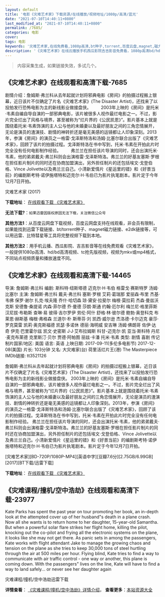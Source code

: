 ```yaml
---
layout: default
title: '电影《灾难艺术家》下载资源/在线播放/视频地址/1080p/高清/蓝光'
date: "2021-07-10T14:40:11+0800"
last_modified_at: "2021-07-10T14:40:11+0800"
permalink: /7685/
categories: 电影
cover:
tags: 电影
keywords: '灾难艺术家,在线免费看,1080p高清,bt种子,torrent,百度云盘,magnet,磁力链,迅雷下载资源'
description: '《灾难艺术家》在线云播放手机西瓜影院吉吉影音免费看，1080p高清bd/hd未删减完整版和tc抢先枪版，mkv/mp4格式，附带bt/torrent种子、magnet/磁力链、百度云盘、网盘资源迅雷下载链接'
---
```


>内容采集生成，如果链接失效，多试几个。


## 《灾难艺术家》在线观看和高清下载-7685

剧情介绍：詹姆斯·弗兰科从去年起就计划将邪典电影《房间》的拍摄过程搬上银幕，近日该片不仅确定了片名《灾难艺术家》(The Disaster Artist)，还找来了以投拍发行恐怖电影为主的新线影业做接盘侠。 　　2003年上映的《房间》是托米·韦素自编自导自演的一部邪典电影，该片被很多人视作最烂电影之一。不过，影片完全烂出了风格与境界，甚至被称为“烂片界的《公民凯恩》”。影片基本上就是围绕着托米·韦素饰演的主人公与他的未婚妻以及最好朋友之间的三角恋情展开，无论是演员的渣演技、剧情的神转折还是毫无美感的运镜都让人印象深刻。2013年，参演《房间》的演员之一格雷·戈泽斯特洛和汤姆·比塞尔联合出版了《灾难艺术家》，回顾了该片的拍摄过程。戈泽斯特洛在书中写到，托米·韦素在开拍此片时完全没有任何电影制作经验。 　　弗兰兰在担任该片导演的同时，还会出演托米·韦素，他的弟弟戴夫·弗兰科则会出演格雷·戈泽斯特洛。弗兰兰的好基友塞斯·罗根在担任影片制片的同时还在协商加盟演出，另外担任制片的还包括埃文·戈登伯格、Vince Jolivette以及弗兰兰自己。小清新爱情片《星运里的错》和《好景当前》的编剧斯考特·诺伊施塔特和迈克尔·H·韦伯已为影片执笔剧本。影片定于今年12月7日开拍。


灾难艺术家 (2017)

**下载地址**： [在线观看下载 《灾难艺术家》](https://www.btbtdy.me/btdy/dy12324.html) 


**无法下载?**：`如果迅雷因版权原因无法下载，关注微信公众号 `

**其他方法1**：从百度云网盘下载视频，百度云网盘支持在线观看，非会员有限制，如果能找到迅雷下载链接、bt/torrent种子、magnet磁力链接、e2dk链接等，可以用迅雷、比特彗星等工具将完整视频下载到本地。

**其他方法2**：用手机云播、西瓜影院、吉吉影音等在线免费观看《灾难艺术家》，一般提供1080p高清、hd/bd高清视频、tc抢先版视频，视频为mkv或mp4格式，不同站点视频质量和播放速度不同。


## 《灾难艺术家》在线观看和高清下载-14465

导演: 詹姆斯·弗兰科 编剧: 斯科特·纽斯塔德 迈克尔·H·韦伯 格雷戈·赛斯特罗 汤姆·比塞尔 主演: 詹姆斯·弗兰科 戴夫·弗兰科 塞斯·罗根 艾莉·葛瑞那 爱丽森·布里 杰基·韦佛 保罗·谢尔 扎克·埃夫隆 乔什·哈切森 琼·黛安·拉斐尔 梅根·莫拉莉 杰森·曼兹沃克斯 安德鲁·桑提诺 内森·菲尔德 乔·曼德 莎朗·斯通 约翰·厄尔利 梅兰尼·格里菲斯 汉尼拔·布勒斯 查琳·易 彼得·吉尔罗伊 劳伦·阿什 舒格·林·彼尔德 鲍勃·奥登科克 布莱恩·赫斯基 梅根·弗格森 兰道尔·朴 斯蒂芬·刘 凯西·威尔逊 杰洛德·卡尔迈克 豪莎·罗克莫雷 凯莉·奥克斯福德 凯瑟·多诺休 德丽·海明威 安吉琳 汤姆·佛朗哥 佐伊·达奇 伊克·巴里霍尔兹 凯文·史密斯 J·J·艾布拉姆斯 科甘-迈克尔·凯 亚当·斯科特 丹尼·麦克布莱德 克里斯汀·贝尔 贾德·阿帕图 丽兹·卡潘 托米·韦素 类型: 剧情 喜剧 传记 制片国家/地区: 美国 语言: 英语 上映日期: 2017-09-11(多伦多电影节) 2017-12-08(美国) 片长: 103分钟 又名: 大灾难家(台) 荷里活烂片王(港) The Masterpiece IMDb链接: tt3521126

詹姆斯·弗兰科从去年起就计划将邪典电影《房间》的拍摄过程搬上银幕，近日该片不仅确定了片名《灾难艺术家》(The Disaster Artist)，还找来了以投拍发行恐怖电影为主的新线影业做接盘侠。 2003年上映的《房间》是托米·韦素自编自导自演的一部邪典电影，该片被很多人视作最烂电影之一。不过，影片完全烂出了风格与境界，甚至被称为“烂片界的《公民凯恩》”。影片基本上就是围绕着托米·韦素饰演的主人公与他的未婚妻以及最好朋友之间的三角恋情展开，无论是演员的渣演技、剧情的神转折还是毫无美感的运镜都让人印象深刻。2013年，参演《房间》的演员之一格雷·戈泽斯特洛和汤姆·比塞尔联合出版了《灾难艺术家》，回顾了该片的拍摄过程。戈泽斯特洛在书中写到，托米·韦素在开拍此片时完全没有任何电影制作经验。 弗兰兰在担任该片导演的同时，还会出演托米·韦素，他的弟弟戴夫·弗兰科则会出演格雷·戈泽斯特洛。弗兰兰的好基友塞斯·罗根在担任影片制片的同时还在协商加盟演出，另外担任制片的还包括埃文·戈登伯格、Vince Jolivette以及弗兰兰自己。小清新爱情片《星运里的错》和《好景当前》的编剧斯考特·诺伊施塔特和迈克尔·H·韦伯已为影片执笔剧本。影片定于今年12月7日开拍。


[灾难艺术家][BD-720P/1080P-MP4][英语中字][豆瓣7.6分][2.75GB/6.99GB][2017][BT下载/迅雷下载]

**下载地址**： [在线观看下载 《灾难艺术家》](https://www.btdx8.com/torrent/znysj_2017.html) 


## 《灾难课程/撞机/空中浩劫》在线观看和高清下载-23977

Kate Parks has spent the past year on tour promoting her book, an in-depth look at the attempted cover up of her husband"s death in a plane crash. Now all she wants is to return home to her daughter, 15-year-old Samantha. But when a powerful solar flare strikes her flight home, killing the pilot, knocking out the co-pilot and frying all the electronic systems on the plane, it looks like she may not get there. As panic sets in among the passengers, Kate works with flight attendant Jake to manage the growing chaos and tension on the plane as she tries to keep 30,000 tons of steel hurtling through the air at 500 miles per hour. Flying blind, Kate tries to find a way to communicate with air traffic control - one way or another, this plane is coming down. With the passengers" lives on the line, Kate will have to find a way to land safely... or never see her daughter again


灾难课程/撞机/空中浩劫迅雷下载

**详情查看**： [《灾难课程/撞机/空中浩劫》详情介绍](/movie/23977/)， **查看更多**：[本站资源大全](/movie/t/all/)

